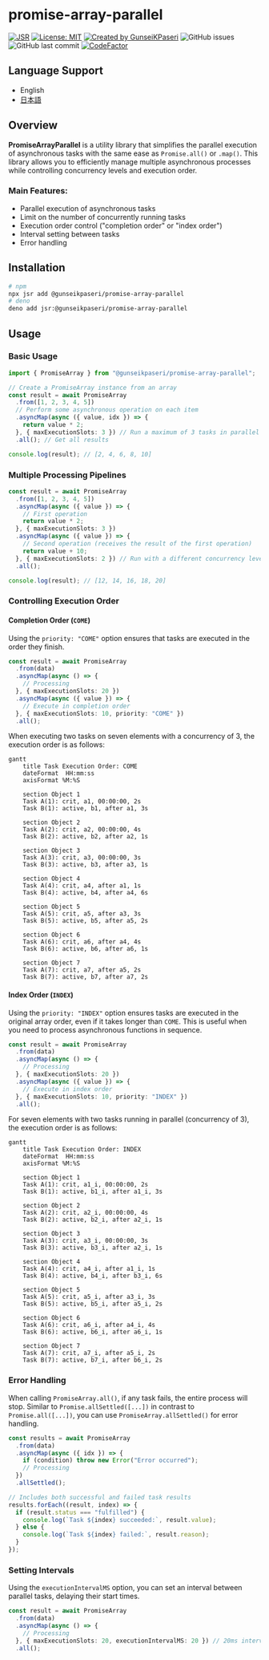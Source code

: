 # promise-array-parallel

[![JSR](https://jsr.io/badges/@gunseikpaseri/promise-array-parallel)](https://jsr.io/@gunseikpaseri/promise-array-parallel) [![License: MIT](https://img.shields.io/badge/License-MIT-yellow.svg)](https://opensource.org/licenses/MIT) [![Created by GunseiKPaseri](https://img.shields.io/badge/created%20by-@GunseiKPaseri-00ACEE.svg)](https://twitter.com/GunseiKPaseri) ![GitHub issues](https://img.shields.io/github/issues/GunseiKPaseri/promise-array-parallel) ![GitHub last commit](https://img.shields.io/github/last-commit/GunseiKPaseri/promise-array-parallel) [![CodeFactor](https://www.codefactor.io/repository/github/gunseikpaseri/promise-array-parallel/badge)](https://www.codefactor.io/repository/github/gunseikpaseri/promise-array-parallel)

## Language Support
- English
- [日本語](/README-ja.md)

## Overview

**PromiseArrayParallel** is a utility library that simplifies the parallel execution of asynchronous tasks with the same ease as `Promise.all()` or `.map()`. This library allows you to efficiently manage multiple asynchronous processes while controlling concurrency levels and execution order.

### Main Features:
- Parallel execution of asynchronous tasks
- Limit on the number of concurrently running tasks
- Execution order control ("completion order" or "index order")
- Interval setting between tasks
- Error handling

## Installation

```bash
# npm
npx jsr add @gunseikpaseri/promise-array-parallel
# deno
deno add jsr:@gunseikpaseri/promise-array-parallel
```

## Usage

### Basic Usage

```typescript
import { PromiseArray } from "@gunseikpaseri/promise-array-parallel";

// Create a PromiseArray instance from an array
const result = await PromiseArray
  .from([1, 2, 3, 4, 5])
  // Perform some asynchronous operation on each item
  .asyncMap(async ({ value, idx }) => {
    return value * 2;
  }, { maxExecutionSlots: 3 }) // Run a maximum of 3 tasks in parallel
  .all(); // Get all results

console.log(result); // [2, 4, 6, 8, 10]
```

### Multiple Processing Pipelines

```typescript
const result = await PromiseArray
  .from([1, 2, 3, 4, 5])
  .asyncMap(async ({ value }) => {
    // First operation
    return value * 2;
  }, { maxExecutionSlots: 3 })
  .asyncMap(async ({ value }) => {
    // Second operation (receives the result of the first operation)
    return value + 10;
  }, { maxExecutionSlots: 2 }) // Run with a different concurrency level
  .all();

console.log(result); // [12, 14, 16, 18, 20]
```

### Controlling Execution Order

#### Completion Order (`COME`)
Using the `priority: "COME"` option ensures that tasks are executed in the order they finish.

```typescript
const result = await PromiseArray
  .from(data)
  .asyncMap(async () => {
    // Processing
  }, { maxExecutionSlots: 20 })
  .asyncMap(async ({ value }) => {
    // Execute in completion order
  }, { maxExecutionSlots: 10, priority: "COME" })
  .all();
```

When executing two tasks on seven elements with a concurrency of 3, the execution order is as follows:

```mermaid
gantt
    title Task Execution Order: COME
    dateFormat  HH:mm:ss
    axisFormat %M:%S
    
    section Object 1
    Task A(1): crit, a1, 00:00:00, 2s
    Task B(1): active, b1, after a1, 3s
    
    section Object 2
    Task A(2): crit, a2, 00:00:00, 4s
    Task B(2): active, b2, after a2, 1s
    
    section Object 3
    Task A(3): crit, a3, 00:00:00, 3s
    Task B(3): active, b3, after a3, 1s
    
    section Object 4
    Task A(4): crit, a4, after a1, 1s
    Task B(4): active, b4, after a4, 6s
    
    section Object 5
    Task A(5): crit, a5, after a3, 3s
    Task B(5): active, b5, after a5, 2s
    
    section Object 6
    Task A(6): crit, a6, after a4, 4s
    Task B(6): active, b6, after a6, 1s
    
    section Object 7
    Task A(7): crit, a7, after a5, 2s
    Task B(7): active, b7, after a7, 2s
```

#### Index Order (`INDEX`)
Using the `priority: "INDEX"` option ensures tasks are executed in the original array order, even if it takes longer than `COME`. This is useful when you need to process asynchronous functions in sequence.

```typescript
const result = await PromiseArray
  .from(data)
  .asyncMap(async () => {
    // Processing
  }, { maxExecutionSlots: 20 })
  .asyncMap(async ({ value }) => {
    // Execute in index order
  }, { maxExecutionSlots: 10, priority: "INDEX" })
  .all();
```

For seven elements with two tasks running in parallel (concurrency of 3), the execution order is as follows:

```mermaid
gantt
    title Task Execution Order: INDEX
    dateFormat  HH:mm:ss
    axisFormat %M:%S
    
    section Object 1
    Task A(1): crit, a1_i, 00:00:00, 2s
    Task B(1): active, b1_i, after a1_i, 3s
    
    section Object 2
    Task A(2): crit, a2_i, 00:00:00, 4s
    Task B(2): active, b2_i, after a2_i, 1s
    
    section Object 3
    Task A(3): crit, a3_i, 00:00:00, 3s
    Task B(3): active, b3_i, after a2_i, 1s
    
    section Object 4
    Task A(4): crit, a4_i, after a1_i, 1s
    Task B(4): active, b4_i, after b3_i, 6s
    
    section Object 5
    Task A(5): crit, a5_i, after a3_i, 3s
    Task B(5): active, b5_i, after a5_i, 2s
    
    section Object 6
    Task A(6): crit, a6_i, after a4_i, 4s
    Task B(6): active, b6_i, after a6_i, 1s
    
    section Object 7
    Task A(7): crit, a7_i, after a5_i, 2s
    Task B(7): active, b7_i, after b6_i, 2s
```

### Error Handling

When calling `PromiseArray.all()`, if any task fails, the entire process will stop. Similar to `Promise.allSettled([...])` in contrast to `Promise.all([...])`, you can use `PromiseArray.allSettled()` for error handling.

```typescript
const results = await PromiseArray
  .from(data)
  .asyncMap(async ({ idx }) => {
    if (condition) throw new Error("Error occurred");
    // Processing
  })
  .allSettled();

// Includes both successful and failed task results
results.forEach((result, index) => {
  if (result.status === "fulfilled") {
    console.log(`Task ${index} succeeded:`, result.value);
  } else {
    console.log(`Task ${index} failed:`, result.reason);
  }
});
```

### Setting Intervals

Using the `executionIntervalMS` option, you can set an interval between parallel tasks, delaying their start times.

```typescript
const result = await PromiseArray
  .from(data)
  .asyncMap(async () => {
    // Processing
  }, { maxExecutionSlots: 20, executionIntervalMS: 20 }) // 20ms interval between task starts
  .all();
```
